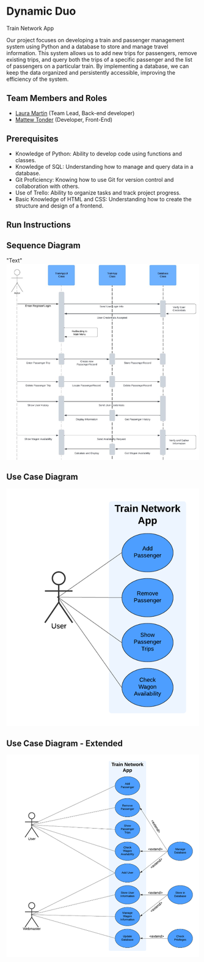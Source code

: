 # Dynamic Duo

Train Network App

Our project focuses on developing a train and passenger management system using Python and a database to store and manage travel information. This system allows us to add new trips for passengers, remove existing trips, and query both the trips of a specific passenger and the list of passengers on a particular train. By implementing a database, we can keep the data organized and persistently accessible, improving the efficiency of the system.

## Team Members and Roles

* [Laura Martin](https://github.com/lauuramarttin/CIS350-HW2-Martin.git) (Team Lead, Back-end developer)
* [Mattew Tonder](https://github.com/mattonder/mattonder-CIS350-HW2-Tonder.git) (Developer, Front-End) 

## Prerequisites

- Knowledge of Python: Ability to develop code using functions and classes.
- Knowledge of SQL: Understanding how to manage and query data in a database.
- Git Proficiency: Knowing how to use Git for version control and collaboration with others.
- Use of Trello: Ability to organize tasks and track project progress.
- Basic Knowledge of HTML and CSS: Understanding how to create the structure and design of a frontend.

## Run Instructions

## Sequence Diagram
"Text"
![Sequence Diagram](artifacts/SequenceDiagram.png)

## Use Case Diagram
![Use Case Diagram](artifacts/UseCaseDiagram(Simple).png)

## Use Case Diagram - Extended
![Use Case Diagram - Extended](artifacts/UseCaseDiagram.png)

